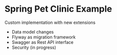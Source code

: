 # Spring Pet Clinic Example
Custom implementation with new extensions
- Data model changes
- Flyway as migration framework
- Swagger as Rest API interface
- Security (in progress)